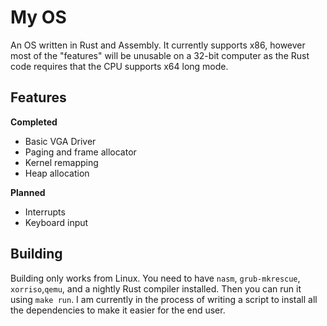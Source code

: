 # My OS
An OS written in Rust and Assembly. It currently supports x86, however most of the "features" will be unusable on a 32-bit computer as the Rust code requires that the CPU supports x64 long mode.

## Features
**Completed**
- Basic VGA Driver
- Paging and frame allocator
- Kernel remapping
- Heap allocation

**Planned**
- Interrupts
- Keyboard input

## Building
Building only works from Linux. You need to have `nasm`, `grub-mkrescue`, `xorriso`,`qemu`, and a nightly Rust compiler installed. Then you can run it using `make run`. I am currently in the process of writing a script to install all the dependencies to make it easier for the end user.
